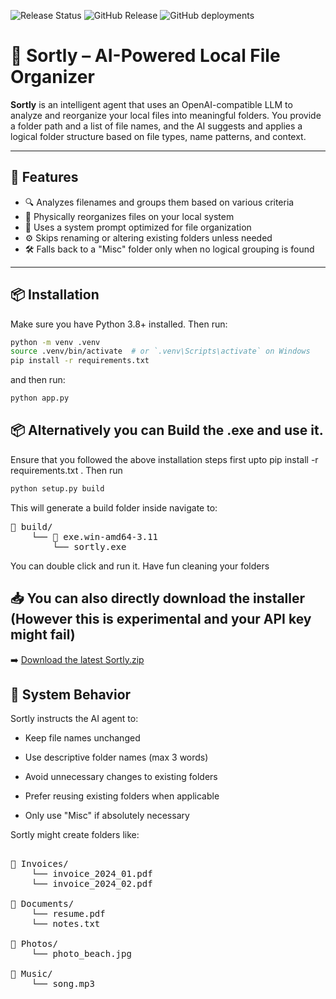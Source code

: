 ![Release Status](https://img.shields.io/github/actions/workflow/status/bathonSpidey/Sortly/build.yml)
![GitHub Release](https://img.shields.io/github/v/release/bathonSpidey/Sortly)
![GitHub deployments](https://img.shields.io/github/deployments/bathonSpidey/Sortly/release?labelColor=blue)





# 📁 Sortly – AI-Powered Local File Organizer

**Sortly** is an intelligent agent that uses an OpenAI-compatible LLM to analyze and reorganize your local files into meaningful folders. You provide a folder path and a list of file names, and the AI suggests and applies a logical folder structure based on file types, name patterns, and context.

---

## 🚀 Features

- 🔍 Analyzes filenames and groups them based on various criteria
- 📂 Physically reorganizes files on your local system
- 🧠 Uses a system prompt optimized for file organization
- ⚙️ Skips renaming or altering existing folders unless needed
- 🛠️ Falls back to a "Misc" folder only when no logical grouping is found

---

## 📦 Installation

Make sure you have Python 3.8+ installed. Then run:

```bash
python -m venv .venv
source .venv/bin/activate  # or `.venv\Scripts\activate` on Windows
pip install -r requirements.txt
```
and then run:

```bash
python app.py
```

## 📦 Alternatively you can Build the .exe and use it.

Ensure that you followed the above installation steps first upto pip install -r requirements.txt . 
Then run
```bash
python setup.py build
```
This will generate a build folder inside navigate to:
<pre>
📁 build/
    └── 📁 exe.win-amd64-3.11
        └── sortly.exe
</pre>

You can double click and run it. Have fun cleaning your folders

## 📥 You can also directly download the installer (However this is experimental and your API key might fail)

➡️ [Download the latest Sortly.zip](https://github.com/bathonSpidey/Sortly/releases/latest)

## 📘 System Behavior
Sortly instructs the AI agent to:

- Keep file names unchanged

- Use descriptive folder names (max 3 words)

- Avoid unnecessary changes to existing folders

- Prefer reusing existing folders when applicable

- Only use "Misc" if absolutely necessary

Sortly might create folders like:

<pre> 
📁 Invoices/
    └── invoice_2024_01.pdf
    └── invoice_2024_02.pdf
    
📁 Documents/
    └── resume.pdf
    └── notes.txt

📁 Photos/
    └── photo_beach.jpg

📁 Music/
    └── song.mp3
    </pre>




